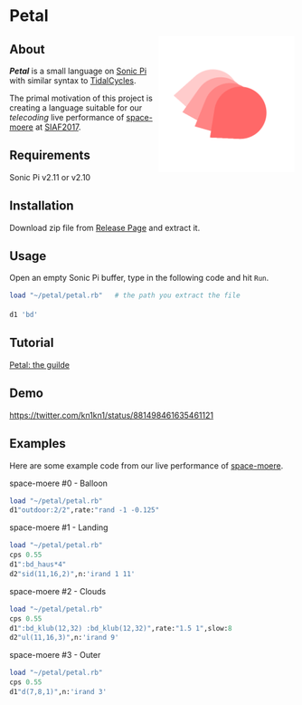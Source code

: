 # Petal
<img src="logo/p1.cfdg.png" alt="Petal logo" title="Petal" width="240" height="240" align="right" />

## About

_**Petal**_ is a small language on [Sonic Pi](http://sonic-pi.net/) with similar syntax to [TidalCycles](https://tidalcycles.org).

The primal motivation of this project is creating a language suitable for our _telecoding_ live performance of [space-moere](http://space-moere.org/) at [SIAF2017](http://siaf.jp/en/).

## Requirements

Sonic Pi v2.11 or v2.10

## Installation

Download zip file from [Release Page](https://github.com/siaflab/petal/releases/) and extract it.

## Usage

Open an empty Sonic Pi buffer, type in the following code and hit `Run`.

```ruby
load "~/petal/petal.rb"   # the path you extract the file

d1 'bd'
```

## Tutorial

[Petal: the guilde](https://github.com/siaflab/petal/blob/master/patterns.md)

## Demo

https://twitter.com/kn1kn1/status/881498461635461121

## Examples

Here are some example code from our live performance of [space-moere](http://space-moere.org/).

space-moere #0 - Balloon

```ruby
load "~/petal/petal.rb"
d1"outdoor:2/2",rate:"rand -1 -0.125"
```

space-moere #1 - Landing

```ruby
load "~/petal/petal.rb"
cps 0.55
d1":bd_haus*4"
d2"sid(11,16,2)",n:'irand 1 11'
```

space-moere #2 - Clouds

```ruby
load "~/petal/petal.rb"
cps 0.55
d1":bd_klub(12,32) :bd_klub(12,32)",rate:"1.5 1",slow:8
d2"ul(11,16,3)",n:'irand 9'
```

space-moere #3 - Outer

```ruby
load "~/petal/petal.rb"
cps 0.55
d1"d(7,8,1)",n:'irand 3'
```
